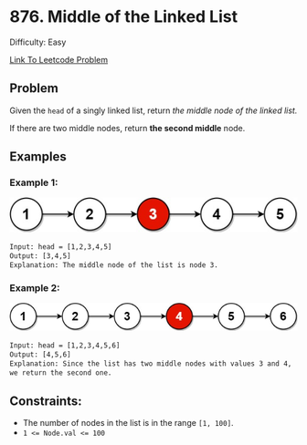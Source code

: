# 876. Middle of the Linked List
Difficulty: Easy

[Link To Leetcode Problem](https://leetcode.com/problems/middle-of-the-linked-list/)

## Problem
Given the `head` of a singly linked list, return *the middle node of the linked list.*

If there are two middle nodes, return **the second middle** node.

## Examples
### Example 1:
![example1](./example1.jpg)
```
Input: head = [1,2,3,4,5]
Output: [3,4,5]
Explanation: The middle node of the list is node 3.
```
### Example 2:
![example2](./example2.jpg)
```
Input: head = [1,2,3,4,5,6]
Output: [4,5,6]
Explanation: Since the list has two middle nodes with values 3 and 4, we return the second one.
```

## Constraints:
- The number of nodes in the list is in the range `[1, 100]`.
- `1 <= Node.val <= 100`
